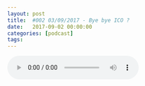 ```yaml
---
layout: post
title:  #002 03/09/2017 - Bye bye ICO ?
date:   2017-09-02 00:00:00
categories: [podcast]
tags:
---
```

<audio src='http://feeds.soundcloud.com/stream/340809612-la-bulle-crypto-002-bye-bye-ico.mp3' auto-play='false' controls='true' />

Rejoignez nous sur twitter @labullecrypto pour réagir à cet épisode !
